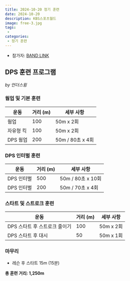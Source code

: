 ```yaml
---
title: 2024-10-20 정기 훈련
date: 2024-10-20
description: KBS스포츠월드
image: free-3.jpg
tags:
 - 
categories:
 - 정기 훈련
---
```


- 참가자: [BAND LINK](https://band.us/band/93484357/schedule/4%2F93484357%2F515623529%2F19700101)

## DPS 훈련 프로그램
*by 언더스윔*


### 웜업 및 기본 훈련

| 운동 | 거리 (m) | 세부 사항 |
|------|----------|-----------|
| 웜업 | 100 | 50m x 2회 |
| 자유형 킥 | 100 | 50m x 2회 |
| DPS 웜업 | 200 | 50m / 80초 x 4회 |

### DPS 인터벌 훈련

| 운동 | 거리 (m) | 세부 사항 |
|------|----------|-----------|
| DPS 인터벌 | 500 | 50m / 80초 x 10회 |
| DPS 인터벌 | 200 | 50m / 70초 x 4회 |

### 스타트 및 스트로크 훈련

| 운동 | 거리 (m) | 세부 사항 |
|------|----------|-----------|
| DPS 스타트 후 스트로크 줄이기 | 100 | 50m x 2회 |
| DPS 스타트 후 대시 | 50 | 50m x 1회 |

### 마무리
- 레슨 후 스타트 15m (15분)

**총 훈련 거리: 1,250m**
